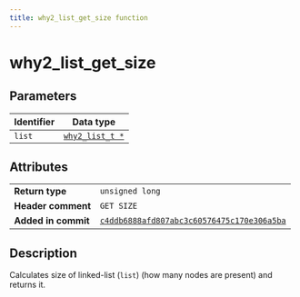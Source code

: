 ```yaml
---
title: why2_list_get_size function
---
```


<!--
This is part of WHY2
Copyright (C) 2022 Václav Šmejkal

This program is free software: you can redistribute it and/or modify
it under the terms of the GNU General Public License as published by
the Free Software Foundation, either version 3 of the License, or
(at your option) any later version.

This program is distributed in the hope that it will be useful,
but WITHOUT ANY WARRANTY; without even the implied warranty of
MERCHANTABILITY or FITNESS FOR A PARTICULAR PURPOSE.  See the
GNU General Public License for more details.

You should have received a copy of the GNU General Public License
along with this program.  If not, see <https://www.gnu.org/licenses/>.
-->

# why2_list_get_size

## Parameters

| Identifier | Data type                                                   |
| ---------- | ----------------------------------------------------------- |
| `list`     | [`why2_list_t *`](../../../../types/core/llist/why2_list_t) |

## Attributes

|                     |                                                                       |
| ------------------  | --------------------------------------------------------------------- |
| **Return type**     | `unsigned long`                                                       |
| **Header comment**  | `GET SIZE`                                                            |
| **Added in commit** | [`c4ddb6888afd807abc3c60576475c170e306a5ba`](https://github.com/ENGO150/WHY2/commit/c4ddb6888afd807abc3c60576475c170e306a5ba) |

## Description

Calculates size of linked-list (`list`) (how many nodes are present) and returns it.